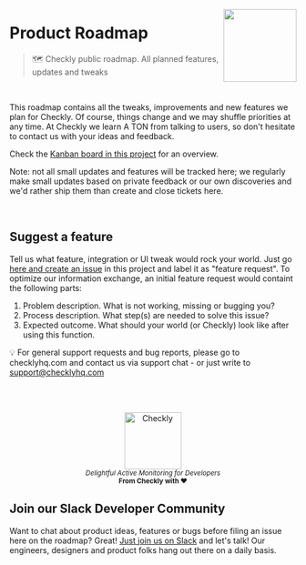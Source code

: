 <p>
  <img height="128" src="https://www.checklyhq.com/images/footer-logo.svg" align="right" />
  <h1>Product Roadmap</h1>
</p>

> 🗺 Checkly public roadmap. All planned features, updates and tweaks

<br>

This roadmap contains all the tweaks, improvements and new features we plan for Checkly. Of course, things change and we may shuffle priorities at any time. At Checkly we learn A TON from talking to users, so don't hesitate to contact us with your ideas and feedback.

Check the [Kanban board in this project](https://github.com/orgs/checkly/projects/4/views/4) for an overview.

Note: not all small updates and features will be tracked here; we regularly make small updates based on private feedback or our own discoveries and we'd rather ship them than create and close tickets here.

<br>

## Suggest a feature

Tell us what feature, integration or UI tweak would rock your world. Just go [here and create an issue](https://github.com/checkly/product-roadmap/issues) in this project and label it as "feature request". To optimize our information exchange, an initial feature request would containt the following parts:

1. Problem description. What is not working, missing or bugging you?
2. Process description. What step(s) are needed to solve this issue?
3. Expected outcome. What should your world (or Checkly) look like after using this function.

💡 For general support requests and bug reports, please go to checklyhq.com and contact us via support chat - or just write to support@checklyhq.com

<br>
<br>

<p align="center">
  <a href="https://checklyhq.com?utm_source=github&utm_medium=sponsor-logo-github&utm_campaign=headless-recorder" target="_blank">
  <img width="100px" src="https://www.checklyhq.com/images/text_racoon_logo.svg" alt="Checkly" />
  </a>
  <br />
  <i><sub>Delightful Active Monitoring for Developers</sub></i>
  <br>
  <b><sub>From Checkly with ♥️</sub></b>
<p>

## Join our Slack Developer Community

Want to chat about product ideas, features or bugs before filing an issue here on the roadmap? Great! [Just join us on Slack](https://www.checklyhq.com/slack) and let's talk! Our engineers, designers and product folks hang out there on a daily basis.
